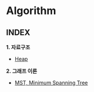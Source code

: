 # Algorithm

## INDEX

**1. 자료구조**

- [Heap](./자료구조/heap.md)

**2. 그래프 이론**

- [MST, Minimum Spanning Tree](./그래프/MST.md)

